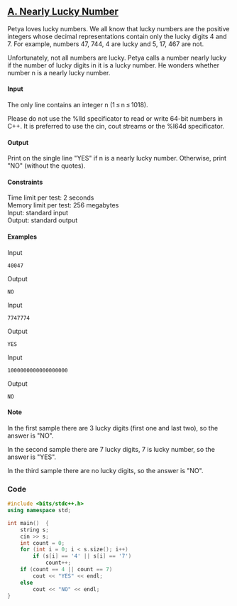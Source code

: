 ## [A. Nearly Lucky Number](https://codeforces.com/problemset/problem/110/A)

Petya loves lucky numbers. We all know that lucky numbers are the positive integers whose decimal representations contain only the lucky digits 4 and 7. For example, numbers 47, 744, 4 are lucky and 5, 17, 467 are not.

Unfortunately, not all numbers are lucky. Petya calls a number nearly lucky if the number of lucky digits in it is a lucky number. He wonders whether number n is a nearly lucky number.

#### Input
The only line contains an integer n (1 ≤ n ≤ 1018).

Please do not use the %lld specificator to read or write 64-bit numbers in С++. It is preferred to use the cin, cout streams or the %I64d specificator.

#### Output
Print on the single line "YES" if n is a nearly lucky number. Otherwise, print "NO" (without the quotes).

#### Constraints
Time limit per test: 2 seconds <br>
Memory limit per test: 256 megabytes <br>
Input: standard input <br>
Output: standard output <br>

#### Examples
Input
```
40047
```
Output
```
NO
```
Input
```
7747774
```
Output
```
YES
```
Input
```
1000000000000000000
```
Output
```
NO
```

#### Note
In the first sample there are 3 lucky digits (first one and last two), so the answer is "NO".

In the second sample there are 7 lucky digits, 7 is lucky number, so the answer is "YES".

In the third sample there are no lucky digits, so the answer is "NO".

### Code
```cpp
#include <bits/stdc++.h>
using namespace std;

int main()  {
    string s;
    cin >> s;
    int count = 0;
    for (int i = 0; i < s.size(); i++)
        if (s[i] == '4' || s[i] == '7')
            count++;
    if (count == 4 || count == 7)
        cout << "YES" << endl;
    else
        cout << "NO" << endl;
}
```
